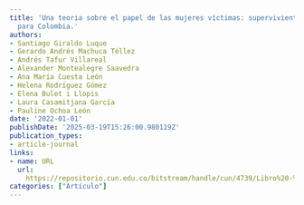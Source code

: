 ```yaml
---
title: 'Una teoria sobre el papel de las mujeres víctimas: supervivientes en la paz
  para Colombia.'
authors:
- Santiago Giraldo Luque
- Gerardo Andrés Machuca Téllez
- Andrés Tafur Villareal
- Alexander Montealegre Saavedra
- Ana María Cuesta León
- Helena Rodríguez Gómez
- Elena Bulet i Llopis
- Laura Casamitjana García
- Pauline Ochoa León
date: '2022-01-01'
publishDate: '2025-03-19T15:26:00.980119Z'
publication_types:
- article-journal
links:
- name: URL
  url: 
    https://repositorio.cun.edu.co/bitstream/handle/cun/4739/Libro%20-%20Mujeres%20Victimas.pdf?sequence=1
categories: ["Artículo"]
---
```


